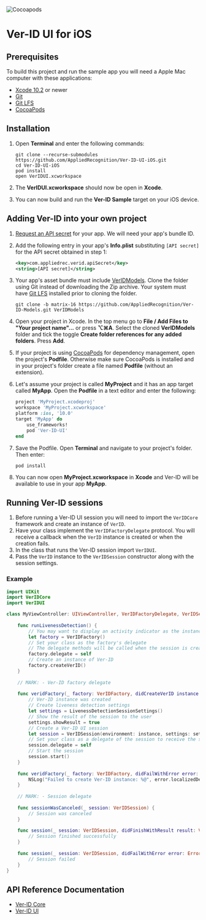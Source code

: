 ![Cocoapods](https://img.shields.io/cocoapods/v/Ver-ID-UI.svg)

# Ver-ID UI for iOS

## Prerequisites
To build this project and run the sample app you will need a Apple Mac computer with these applications:

- [Xcode 10.2](https://itunes.apple.com/us/app/xcode/id497799835) or newer
- [Git](https://git-scm.com)
- [Git LFS](https://git-lfs.github.com)
- [CocoaPods](https://cocoapods.org)

## Installation

1. Open **Terminal** and enter the following commands:

	~~~shell
	git clone --recurse-submodules https://github.com/AppliedRecognition/Ver-ID-UI-iOS.git
	cd Ver-ID-UI-iOS
	pod install
	open VerIDUI.xcworkspace
	~~~

1. The **VerIDUI.xcworkspace** should now be open in **Xcode**.
1. You can now build and run the **Ver-ID Sample** target on your iOS device.

## Adding Ver-ID into your own project

1. [Request an API secret](https://dev.ver-id.com/admin/register) for your app. We will need your app's bundle ID.
1. Add the following entry in your app's **Info.plist** substituting `[API secret]` for the API secret obtained in step 1:

	~~~xml
	<key>com.appliedrec.verid.apiSecret</key>
	<string>[API secret]</string>
	~~~
1. Your app's asset bundle must include [VerIDModels](https://github.com/AppliedRecognition/Ver-ID-Models/tree/b125fd172f4e24953c5b232f49f323ceb6a69b70). Clone the folder using Git instead of downloading the Zip archive. Your system must have [Git LFS](https://git-lfs.github.com) installed prior to cloning the folder.

	~~~shell
	git clone -b matrix-16 https://github.com/AppliedRecognition/Ver-ID-Models.git VerIDModels
	~~~
1. Open your project in Xcode. In the top menu go to **File / Add Files to "Your project name"...** or press **⌥⌘A**. Select the cloned **VerIDModels** folder and tick the toggle **Create folder references for any added folders**. Press **Add**.
1. If your project is using [CocoaPods](https://cocoapods.org) for dependency management, open the project's **Podfile**. Otherwise make sure CocoaPods is installed and in your project's folder create a file named **Podfile** (without an extension).
1. Let's assume your project is called **MyProject** and it has an app target called **MyApp**. Open the **Podfile** in a text editor and enter the following:

	~~~ruby
	project 'MyProject.xcodeproj'
	workspace 'MyProject.xcworkspace'
	platform :ios, '10.0'
	target 'MyApp' do
		use_frameworks!
		pod 'Ver-ID-UI'
	end
	~~~
1. Save the Podfile. Open **Terminal** and navigate to your project's folder. Then enter:

	~~~shell
	pod install
	~~~
1. You can now open **MyProject.xcworkspace** in **Xcode** and Ver-ID will be available to use in your app **MyApp**.

## Running Ver-ID sessions
1. Before running a Ver-ID UI session you will need to import the `VerIDCore` framework and create an instance of `VerID`.
1. Have your class implement the `VerIDFactoryDelegate` protocol. You will receive a callback when the `VerID` instance is created or when the creation fails.
1. In the class that runs the Ver-ID session import `VerIDUI`.
1. Pass the `VerID` instance to the `VerIDSession` constructor along with the session settings.

### Example

~~~swift
import UIKit
import VerIDCore
import VerIDUI

class MyViewController: UIViewController, VerIDFactoryDelegate, VerIDSessionDelegate {
    
    func runLivenessDetection() {
        // You may want to display an activity indicator as the instance creation may take up to a few seconds
        let factory = VerIDFactory()
        // Set your class as the factory's delegate
        // The delegate methods will be called when the session is created or if the creation fails
        factory.delegate = self
        // Create an instance of Ver-ID
        factory.createVerID()
    }
    
    // MARK: - Ver-ID factory delegate
    
    func veridFactory(_ factory: VerIDFactory, didCreateVerID instance: VerID) {
        // Ver-ID instance was created
        // Create liveness detection settings
        let settings = LivenessDetectionSessionSettings()
        // Show the result of the session to the user
        settings.showResult = true
        // Create a Ver-ID UI session
        let session = VerIDSession(environment: instance, settings: settings)
        // Set your class as a delegate of the session to receive the session outcome
        session.delegate = self
        // Start the session
        session.start()
    }
    
    func veridFactory(_ factory: VerIDFactory, didFailWithError error: Error) {
        NSLog("Failed to create Ver-ID instance: %@", error.localizedDescription)
    }
    
    // MARK: - Session delegate
    
    func sessionWasCanceled(_ session: VerIDSession) {
        // Session was canceled
    }
    
    func session(_ session: VerIDSession, didFinishWithResult result: VerIDSessionResult) {
        // Session finished successfully
    }
    
    func session(_ session: VerIDSession, didFailWithError error: Error) {
        // Session failed
    }
}
~~~

## API Reference Documentation
- [Ver-ID Core](https://appliedrecognition.github.io/Ver-ID-Core-Apple)
- [Ver-ID UI](https://appliedrecognition.github.io/Ver-ID-UI-iOS)
